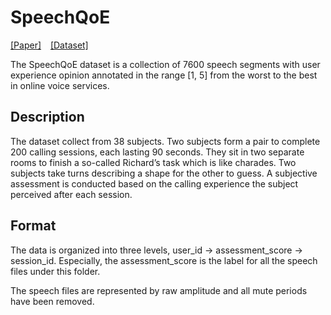 # SpeechQoE
[\[Paper\]](https://www.google.com) &ensp; [\[Dataset\]](https://www.google.com)

The SpeechQoE dataset is a collection of 7600 speech segments with user experience opinion annotated in the range [1, 5] from the worst to the best in online voice services. 

## Description
The dataset collect from 38 subjects. Two subjects form a pair to complete 200 calling sessions, each lasting 90 seconds. They sit in two separate rooms to finish a so-called Richard’s task which is like charades. Two subjects take turns describing a shape for the other to guess. A subjective assessment is conducted based on the calling experience the subject perceived after each session.

## Format
The data is organized into three levels, user_id -> assessment_score -> session_id. Especially, the assessment_score is the label for all the speech files under this folder.
 
 The speech files are represented by raw amplitude and all mute periods have been removed. 
